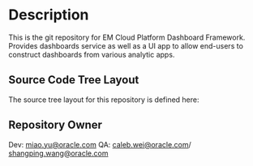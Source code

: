 Description
===========
This is the git repository for EM Cloud Platform Dashboard Framework. Provides dashboards service as well as a UI app to allow end-users to construct dashboards from various analytic apps.

Source Code Tree Layout
------------------------
The source tree layout for this repository is defined here:


Repository Owner
----------------
Dev: miao.yu@oracle.com
QA: caleb.wei@oracle.com/ shangping.wang@oracle.com





